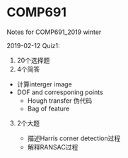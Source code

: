 # COMP691
Notes for COMP691_2019 winter 

2019-02-12
Quiz1:

1. 20个选择题
2. 4个简答
  * 计算interger image 
  * DOF and corresponing points 
    * Hough transfer 伪代码 
    * Bag of feature
3. 2个大题

    * 描述Harris corner detection过程 
    * 解释RANSAC过程

